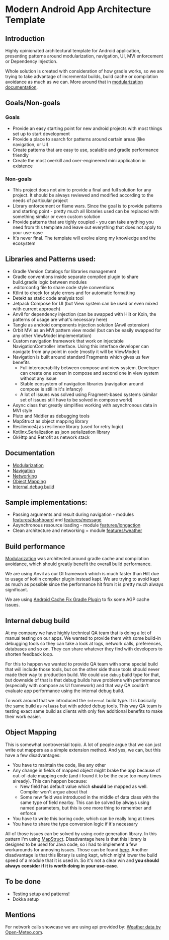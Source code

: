 # Modern Android App Architecture Template

## Introduction

Highly opinionated architectural template for Android application, presenting patterns around modularization, navigation, UI, MVI enforcement or Dependency Injection.

Whole solution is created with consideration of how gradle works, so we are trying to take advantage of incremental builds, build cache or compilation avoidance as much as we can. More around that in [modularization documentation](./MODULARIZATION.md).

## Goals/Non-goals

### Goals

- Provide an easy starting point for new android projects with most things set up to start development
- Provide a place to search for patterns around certain areas (like navigation, or UI)
- Create patterns that are easy to use, scalable and gradle performance friendly
- Create the most overkill and over-engineered mini application in existence

### Non-goals

- This project does not aim to provide a final and full solution for any project. It should be always reviewed and modified according to the needs of particular project
- Library enforcement or flame wars. Since the goal is to provide patterns and starting point - pretty much all libraries used can be replaced with something similar or even custom solution
- Provide patterns that are tighly coupled - you can take anything you need from this template and leave out everything that does not apply to your use-case
- It's never final. The template will evolve along my knowledge and the ecosystem

## Libraries and Patterns used:

- Gradle Version Catalogs for libraries management
- Gradle conventions inside separate compiled plugin to share build.gradle logic between modules
- .editorconfig file to share code style conventions
- Ktlint to check for style errors and for automatic formatting
- Detekt as static code analysis tool
- Jetpack Compose for UI (but View system can be used or even mixed with current approach)
- Anvil for dependency injection (can be swapped with Hilt or Koin, the patterns of usage are what's necessary here)
- Tangle as android components injection solution (Anvil extension)
- Orbit MVI as an MVI pattern view model (but can be easily swapped for any other ViewModel implementation)
- Custom navigation framework that work on injectable NavigationController interface. Using this
  interface developer can navigate from any point in code (mostly it will be ViewModel)
- Navigation is built around standard Fragments which gives us few benefits
  - Full interoperability between compose and view system. Developer can create one screen in compose and second one in view system without any issue
  - Stable ecosystem of navigation libraries (navigation around compose is still in it's infancy)
  - A lot of issues was solved using Fragment-based systems (similar set of issues still have to be solved in compose world)
- Async class that greatly simplifies working with asynchronous data in MVI style
- Pluto and Niddler as debugging tools
- MapStruct as object mapping library
- Resilience4j as resilience library (used for retry logic)
- Kotlinx.Serialization as json serialization library
- OkHttp and Retrofit as network stack

## Documentation

- [Modularization](./MODULARIZATION.md)
- [Navigation](./core/navigation/README.md)
- [Networking](./core/networking/README.md)
- [Object Mapping](#object-mapping)
- [Internal debug build](#internal-debug-build)

## Sample implementations:

- Passing arguments and result during navigation - modules [features/dashboard](./features/dashboard/impl/src/main/java/pl/jsyty/architecturetemplate/feature/dashboard/impl)
and [features/message](./features/message/impl/src/main/java/pl/jsyty/architecturetemplate/feature/message/impl)
- Asynchronous resource loading - module [features/longaction](./features/longaction/impl/src/main/java/pl/jsyty/architecturetemplate/feature/longaction/impl)
- Clean architecture and networking = module [features/weather](./features/weather/impl/src/main/java/pl/jsyty/architecturetemplate/feature/weather/impl)

## Build performance

[Modularization](./MODULARIZATION.md) was architected around gradle cache and compilation avoidance, which should greatly benefit the overall build performance.

We are using Anvil as our DI framework which is much faster than Hilt due to usage of kotlin compiler plugin instead kapt. We are trying to avoid kapt as much as possible since the performance hit from it is pretty much always significant.

We are using [Android Cache Fix Gradle Plugin](https://github.com/gradle/android-cache-fix-gradle-plugin) to fix some AGP cache issues.

## Internal debug build

At my company we have highly technical QA team that is doing a lot of manual testing on our apps. We wanted to provide them with
some build-in debugging tools so they can take a look at logs, network calls, preferences, databases and so on. They can share
whatever they find with developers to shorten feedback loop.

For this to happen we wanted to provide QA team with some special build that will include those tools, but on the other side those
tools should never made their way to production build. We could use `debug` build type for that, but downside of that is that
debug builds have problems with performance (especially with compose as UI framework) and that way QA couldn't evaluate app performance
using the internal debug build.

To work around that we introduced the `internal` build type. It is basically the same build as `release` but with added debug tools.
This way QA team is testing exact same build as clients with only few additional benefits to make their work easier.

## Object Mapping

This is somewhat controversial topic. A lot of people argue that we can just write out mappers as a simple extension method. And yes, we can,
but this have a few disadvantages:

- You have to maintain the code, like any other
- Any change in fields of mapped object might brake the app because of out-of-date mapping code (and i found it to be the case too many times already). This can happen because:
  - New field has default value which **should** be mapped as well. Compiler won't argue about that
  - Some new field was introduced in the middle of data class with the same type of field nearby. This can be solved by always using named parameters, but this is one more thing to remember and enforce
- You have to write this boring code, which can be really long at times
- You have to share the type conversion logic if it's necessary

All of those issues can be solved by using code generation library. In this pattern I'm using [MapStruct](https://mapstruct.org/).
Disadvantage here is that this library is designed to be used for Java code, so i had to implement a few workarounds for annoying issues.
Those can be found [here](./libraries/mapstructspi/src/main/java/pl/jsyty/architecturetemplate/libraries/mapstructspi/CustomAccessorNamingStrategy.kt).
Another disadvantage is that this library is using kapt, which might lower the build speed of a module that it is used in.
So it's not a clear win and **you should always consider if it is worth doing in your use-case**.

## To be done

- Testing setup and patterns!
- Dokka setup

## Mentions

For network calls showcase we are using api provided by: [Weather data by Open-Meteo.com](https://open-meteo.com/).
